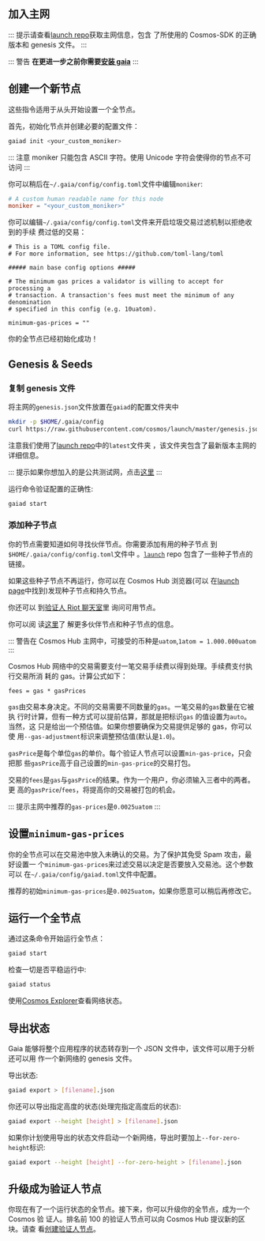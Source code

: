 <!-- markdown-link-check-disable -->

## 加入主网

::: 提示请查看[launch repo](https://github.com/cosmos/launch)获取主网信息，包含
了所使用的 Cosmos-SDK 的正确版本和 genesis 文件。 :::

::: 警告 **在更进一步之前你需要[安装 gaia](./installation.md)** :::

## 创建一个新节点

这些指令适用于从头开始设置一个全节点。

首先，初始化节点并创建必要的配置文件：

```bash
gaiad init <your_custom_moniker>
```

::: 注意 moniker 只能包含 ASCII 字符。使用 Unicode 字符会使得你的节点不可访问
:::

你可以稍后在`~/.gaia/config/config.toml`文件中编辑`moniker`:

```toml
# A custom human readable name for this node
moniker = "<your_custom_moniker>"
```

你可以编辑`~/.gaia/config/config.toml`文件来开启垃圾交易过滤机制以拒绝收到的手续
费过低的交易：

```
# This is a TOML config file.
# For more information, see https://github.com/toml-lang/toml

##### main base config options #####

# The minimum gas prices a validator is willing to accept for processing a
# transaction. A transaction's fees must meet the minimum of any denomination
# specified in this config (e.g. 10uatom).

minimum-gas-prices = ""
```

你的全节点已经初始化成功！

## Genesis & Seeds

### 复制 genesis 文件

将主网的`genesis.json`文件放置在`gaiad`的配置文件夹中

```bash
mkdir -p $HOME/.gaia/config
curl https://raw.githubusercontent.com/cosmos/launch/master/genesis.json > $HOME/.gaia/config/genesis.json
```

注意我们使用了[launch repo](https://github.com/cosmos/launch)中的`latest`文件夹
，该文件夹包含了最新版本主网的详细信息。

::: 提示如果你想加入的是公共测试网，点击[这里](./join-testnet.md) :::

运行命令验证配置的正确性:

```bash
gaiad start
```

### 添加种子节点

你的节点需要知道如何寻找伙伴节点。你需要添加有用的种子节点
到`$HOME/.gaia/config/config.toml`文件中
。[`launch`](https://github.com/cosmos/launch) repo 包含了一些种子节点的链接。

如果这些种子节点不再运行，你可以在 Cosmos Hub 浏览器(可以
在[launch page](https://cosmos.network/launch)中找到)发现种子节点和持久节点。

你还可以
到[验证人 Riot 聊天室](https://riot.im/app/#/room/#cosmos-validators:matrix.org)里
询问可用节点。

你可以阅
读[这里](https://github.com/tendermint/tendermint/blob/develop/docs/tendermint-core/using-tendermint.md#peers)了
解更多伙伴节点和种子节点的信息。

::: 警告在 Cosmos Hub 主网中，可接受的币种是`uatom`,`1atom = 1.000.000uatom` :::

Cosmos Hub 网络中的交易需要支付一笔交易手续费以得到处理。手续费支付执行交易所消
耗的 gas。计算公式如下：

```
fees = gas * gasPrices
```

`gas`由交易本身决定。不同的交易需要不同数量的`gas`。一笔交易的`gas`数量在它被执
行时计算，但有一种方式可以提前估算，那就是把标识`gas` 的值设置为`auto`。当然，这
只是给出一个预估值。如果你想要确保为交易提供足够的 gas，你可以使
用`--gas-adjustment`标识来调整预估值(默认是`1.0`)。

`gasPrice`是每个单位`gas`的单价。每个验证人节点可以设置`min-gas-price`，只会把那
些`gasPrice`高于自己设置的`min-gas-price`的交易打包。

交易的`fees`是`gas`与`gasPrice`的结果。作为一个用户，你必须输入三者中的两者。更
高的`gasPrice`/`fees`，将提高你的交易被打包的机会。

::: 提示主网中推荐的`gas-prices`是`0.0025uatom` :::

## 设置`minimum-gas-prices`

你的全节点可以在交易池中放入未确认的交易。为了保护其免受 Spam 攻击，最好设置一
个`minimum-gas-prices`来过滤交易以决定是否要放入交易池。这个参数可以
在`~/.gaia/config/gaiad.toml`文件中配置。

推荐的初始`minimum-gas-prices`是`0.0025uatom`，如果你愿意可以稍后再修改它。

## 运行一个全节点

通过这条命令开始运行全节点：

```bash
gaiad start
```

检查一切是否平稳运行中:

```bash
gaiad status
```

使用[Cosmos Explorer](https://cosmos.network/launch)查看网络状态。

## 导出状态

Gaia 能够将整个应用程序的状态转存到一个 JSON 文件中，该文件可以用于分析还可以用
作一个新网络的 genesis 文件。

导出状态:

```bash
gaiad export > [filename].json
```

你还可以导出指定高度的状态(处理完指定高度后的状态):

```bash
gaiad export --height [height] > [filename].json
```

如果你计划使用导出的状态文件启动一个新网络，导出时要加上`--for-zero-height`标识:

```bash
gaiad export --height [height] --for-zero-height > [filename].json
```

## 升级成为验证人节点

你现在有了一个运行状态的全节点。接下来，你可以升级你的全节点，成为一个 Cosmos 验
证人。排名前 100 的验证人节点可以向 Cosmos Hub 提议新的区块。请查
看[创建验证人节点](./validators/validator-setup.md)。

<!-- markdown-link-check-enable -->
